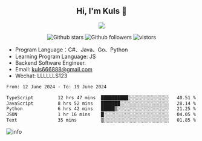 <h2 align="center"> Hi, I'm Kuls 👋 </h2>
<p align="center">
    <p align="center">
        <img src=" https://avatars.githubusercontent.com/u/42165104?s=460&u=5c7fbf0bce7d4b38a15a44676e6f64b529e47598&v=4"/>
    </p>
    <p align="center">
      <img src="https://img.shields.io/github/stars/hellokuls?style=social" alt="Github stars" />
      <img src="https://img.shields.io/github/followers/hellokuls?style=social" alt="Github followers" />
      <img src="https://visitor-badge.glitch.me/badge?page_id=hellokuls.readme" alt="vistors" />
    </p>
</p>

- Program Language：C#、Java、Go、Python
- Learning Program Language: JS
- Backend Software Engineer.
- Email: kuls666888@gmail.com
- Wechat: LLLLLLS123

<!--START_SECTION:waka-->

```txt
From: 12 June 2024 - To: 19 June 2024

TypeScript         12 hrs 47 mins  ██████████░░░░░░░░░░░░░░░   40.51 %
JavaScript         8 hrs 52 mins   ███████░░░░░░░░░░░░░░░░░░   28.14 %
Python             6 hrs 42 mins   █████▒░░░░░░░░░░░░░░░░░░░   21.25 %
JSON               1 hr 16 mins    █░░░░░░░░░░░░░░░░░░░░░░░░   04.05 %
Text               35 mins         ▒░░░░░░░░░░░░░░░░░░░░░░░░   01.85 %
```

<!--END_SECTION:waka-->

![info](https://github-readme-stats.vercel.app/api?username=hellokuls&show_icons=true&count_private=true&hide=prs&theme=default_repocard)


